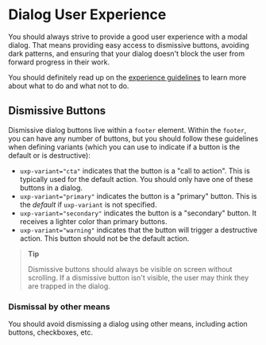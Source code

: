 # Dialog User Experience

You should always strive to provide a good user experience with a modal dialog. That means providing easy access to dismissive buttons, avoiding dark patterns, and ensuring that your dialog doesn't block the user from forward progress in their work.

You should definitely read up on the [experience guidelines](../../../xdpegs/5-ui.md) to learn more about what to do and what not to do.

## Dismissive Buttons

Dismissive dialog buttons live within a `footer` element. Within the `footer`, you can have any number of buttons, but you should follow these guidelines when defining variants (which you can use to indicate if a button is the default or is destructive):

* `uxp-variant="cta"` indicates that the button is a "call to action". This is typically used for the default action. You should only have one of these buttons in a dialog.
* `uxp-variant="primary"` indicates the button is a "primary" button. This is the _default_ if `uxp-variant` is not specified.
* `uxp-variant="secondary"` indicates the button is a "secondary" button. It receives a lighter color than primary buttons.
* `uxp-variant="warning"` indicates that the button will trigger a destructive action. This button should not be the default action.

> **Tip**
>
> Dismissive buttons should always be visible on screen without scrolling. If a dismissive button isn't visible, the user may think they are trapped in the dialog.

### Dismissal by other means

You should avoid dismissing a dialog using other means, including action buttons, checkboxes, etc.
